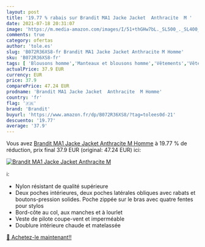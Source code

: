 ```yaml
---
layout: post
title: '19.77 % rabais sur Brandit MA1 Jacke Jacket  Anthracite  M '
date: 2021-07-18 20:31:07
image: 'https://m.media-amazon.com/images/I/51+thGHw7bL._SL500_._SL400_.jpg'
comments: true
category: ofertas
author: 'tole.es'
slug: 'B072R36XS8-fr Brandit MA1 Jacke Jacket Anthracite M Homme'
sku: 'B072R36XS8-fr'
tags: [ 'Blousons homme','Manteaux et blousons homme','Vêtements','Vêtements homme','brandit', ]
actualPrice: 37.9 EUR
currency: EUR
price: 37.9
comparePrice: 47.24 EUR
prodname: 'Brandit MA1 Jacke Jacket  Anthracite  M Homme'
country: 'fr'
flag: '🇫🇷'
brand: 'Brandit'
buyurl: 'https://www.amazon.fr/dp/B072R36XS8/?tag=tolees0d-21'
descuento: '19.77'
average: '37.9'
---
```


Vous avez [Brandit MA1 Jacke Jacket  Anthracite  M Homme](https://www.amazon.fr/dp/B072R36XS8/?tag=tolees0d-21)  à  19.77 % de réduction, prix final  37.9 EUR (original: 47.24 EUR) ici:

[![Brandit MA1 Jacke Jacket  Anthracite  M ](https://m.media-amazon.com/images/I/51+thGHw7bL._SL500_._SL400_.jpg)](https://www.amazon.fr/dp/B072R36XS8/?tag=tolees0d-21)

ℹ️:

- Nylon résistant de qualité supérieure
- Deux poches intérieures, deux poches latérales obliques avec rabats et boutons-pression solides. Poche zippée sur le bras avec quatre fentes pour stylos
- Bord-côte au col, aux manches et à lourlet
- Veste de pilote coupe-vent et imperméable
- Doublure intérieure chaude et matelassée

[🛒 Achetez-le maintenant!!](https://www.amazon.fr/dp/B072R36XS8/?tag=tolees0d-21)

